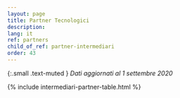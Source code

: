 ```yaml
---
layout: page
title: Partner Tecnologici
description: 
lang: it
ref: partners
child_of_ref: partner-intermediari
order: 43
---
```

{:.small .text-muted }
_Dati aggiornati al 1 settembre 2020_

{% include intermediari-partner-table.html %}

